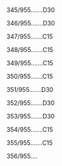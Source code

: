 345/955.......D30 


346/955.......D30 


347/955.......C15 


348/955.......C15 


349/955.......C15 


350/955.......C15 


351/955.......D30 


352/955.......D30 


353/955.......D30 


354/955.......C15 


355/955.......C15 


356/955.... 

